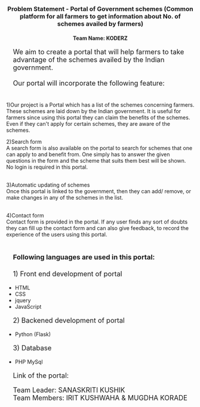 <h3 style="text-align: center;">Problem Statement - Portal of Government schemes (Common platform for all farmers to get information about No. of schemes availed by farmers)</h3>


<h4 style="text-align: center;">Team Name: KODERZ</h4>

<p style="font-size: 18px;  margin-left: 1em;">We aim to create a portal that will help farmers to take advantage of the schemes availed by the Indian government.<br><br>
Our portal will incorporate the following feature:<br><br>

1)Our project is a Portal which has a list of the schemes concerning farmers. These schemes are laid down by the Indian government.
It is useful for farmers since using this portal they can claim the benefits of the schemes. Even if they can't apply for certain schemes, they are aware of the schemes.<br>

2)Search form<br>
A search form is also available on the portal to search for schemes that one can apply to and benefit from. One simply has to answer the given questions in the form and the scheme that suits them best will be shown. No login is required in this portal.<br><br>
	
3)Automatic updating of schemes<br>
Once this portal is linked to the government, then they can add/ remove, or make changes in any of the schemes in the list. <br><br>

4)Contact form<br>
Contact form is provided in the portal. If any user finds any sort of doubts they can fill up the contact form and can also give feedback, to record the experience of the users using this portal.
<br><br></p>



<h4 style="font-size: 18px;  margin-left: 1em;" >Following languages are used in this portal: </h4>
<p style="font-size: 18px;  margin-left: 1em;">
	1) Front end development of portal<br>
	<ul>
		<li>HTML</li>
		<li>CSS</li>
		<li>jquery</li>
		<li>JavaScript</li>
	</ul>
</p>
   <p style="font-size: 18px;  margin-left: 1em;">
	2) Backened development of portal<br>
	<ul>
		<li>Python (Flask)</li>
	</ul>
</p>
<p style="font-size: 18px;  margin-left: 1em;">
	3) Database<br>
	<ul>
		<li>PHP MySql</li>
	</ul>	
</p>

<p style="font-size: 18px;  margin-left: 1em;">Link of the portal: <a href="#"></a></p>

<p style="font-size: 18px;  margin-left: 1em;">Team Leader: SANASKRITI KUSHIK<br>
Team Members: IRIT KUSHWAHA & MUGDHA KORADE</p>
